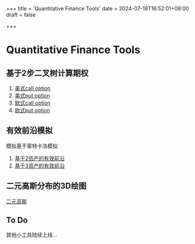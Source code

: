+++
title = 'Quantitative Finance Tools'
date = 2024-07-18T16:52:01+08:00
draft = false

+++

# Quantitative Finance Tools

## 基于2步二叉树计算期权

1.  [美式call option](a-call-binarytree.williamswang.win)
2. [美式put option](a-put-binarytree.williamswang.win)
3. [欧式call option](e-call-binarytree.williamswang.win)
4. [欧式put option](e-put-binarytree.williamswang.win)



## 有效前沿模拟

模拟基于蒙特卡洛模拟

1. [基于2资产的有效前沿](efficientfrontier.williamswang.win)
2. [基于3资产的有效前沿](3efficientfrontier.williamswang.win)



## 二元高斯分布的3D绘图

[二元高斯](bi-gaussian.williamswang.win)





## To Do

其他小工具陆续上线...

